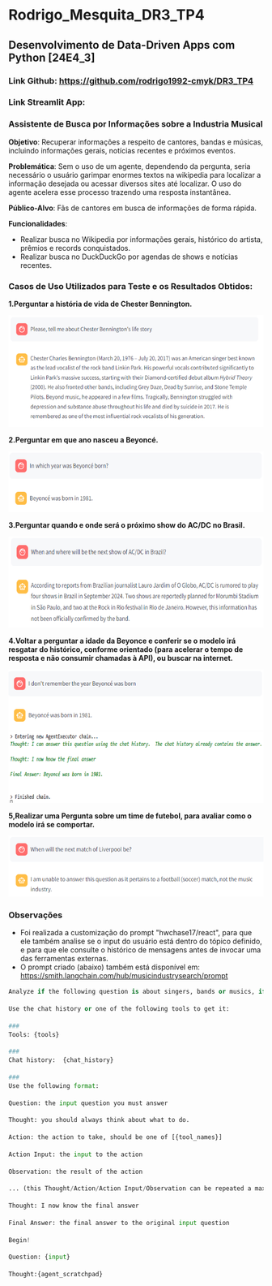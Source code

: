 # Rodrigo_Mesquita_DR3_TP4
## Desenvolvimento de Data-Driven Apps com Python [24E4_3]
### Link Github: https://github.com/rodrigo1992-cmyk/DR3_TP4
### Link Streamlit App: 

### **Assistente de Busca por Informações sobre a Industria Musical**
**Objetivo**: Recuperar informações a respeito de cantores, bandas e músicas, incluindo informações gerais, notícias recentes e próximos eventos.

**Problemática**: Sem o uso de um agente, dependendo da pergunta, seria necessário o usuário garimpar enormes textos na wikipedia para localizar a informação desejada ou acessar diversos sites até localizar. O uso do agente acelera esse processo trazendo uma resposta instantânea. 

**Público-Alvo**: Fãs de cantores em busca de informações de forma rápida.

**Funcionalidades**:
- Realizar busca no Wikipedia por informações gerais, histórico do artista, prêmios e records conquistados.
- Realizar busca no DuckDuckGo por agendas de shows e notícias recentes.

### **Casos de Uso Utilizados para Teste e os Resultados Obtidos**:
**1.Perguntar a história de vida de Chester Bennington.**

<img src="app\docs\img1.png" alt="Resposta do Modelo" width="550" height="220">

**2.Perguntar em que ano nasceu a Beyoncé.**

<img src="app\docs\img2.png" alt="Resposta do Modelo" width="550" height="120">

**3.Perguntar quando e onde será o próximo show do AC/DC no Brasil.**

<img src="app\docs\img3.png" alt="Resposta do Modelo" width="550" height="180">

**4.Voltar a perguntar a idade da Beyonce e conferir se o modelo irá resgatar do histórico, conforme orientado (para acelerar o tempo de resposta e não consumir chamadas à API), ou buscar na internet.**

<img src="app\docs\img4.png" alt="Resposta do Modelo" width="550" height="120">

<img src="app\docs\img4_1.png" alt="Resposta do Modelo" width="550" height="140">


**5,Realizar uma Pergunta sobre um time de futebol, para avaliar como o modelo irá se comportar.**

<img src="app\docs\img5.png" alt="Resposta do Modelo" width="550" height="120">

### Observações
- Foi realizada a customização do prompt "hwchase17/react", para que ele também analise se o input do usuário está dentro do tópico definido, e para que ele consulte o histórico de mensagens antes de invocar uma das ferramentas externas. 
- O prompt criado (abaixo) também está disponível em: https://smith.langchain.com/hub/musicindustrysearch/prompt

```python
Analyze if the following question is about singers, bands or musics, if it is, try to answer as best you can, If not, respond that you are only allowed to give information about the music industry.

Use the chat history or one of the following tools to get it:

###
Tools: {tools}

###
Chat history:  {chat_history}

###
Use the following format:

Question: the input question you must answer

Thought: you should always think about what to do.

Action: the action to take, should be one of [{tool_names}]

Action Input: the input to the action

Observation: the result of the action

... (this Thought/Action/Action Input/Observation can be repeated a maximum of three times)

Thought: I now know the final answer

Final Answer: the final answer to the original input question

Begin!

Question: {input}

Thought:{agent_scratchpad}
```